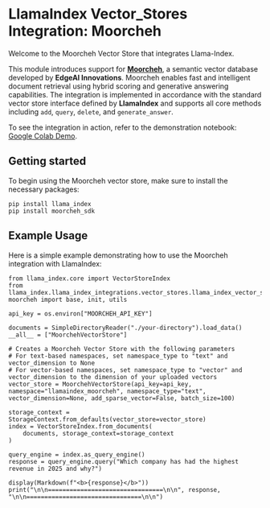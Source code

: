 # LlamaIndex Vector_Stores Integration: Moorcheh

Welcome to the Moorcheh Vector Store that integrates Llama-Index.

This module introduces support for [**Moorcheh**](https://github.com/mjfekri/moorcheh-python-sdk), a semantic vector database developed by **EdgeAI Innovations**. Moorcheh enables fast and intelligent document retrieval using hybrid scoring and generative answering capabilities.
The integration is implemented in accordance with the standard vector store interface defined by **LlamaIndex** and supports all core methods including `add`, `query`, `delete`, and `generate_answer`.

To see the integration in action, refer to the demonstration notebook: [Google Colab Demo](https://colab.research.google.com/drive/1iUoMpNYcJxmu1xTySMNJZBPbOQIkUEEs?usp=sharing).

## Getting started

To begin using the Moorcheh vector store, make sure to install the necessary packages:

```
pip install llama_index
pip install moorcheh_sdk
```

## Example Usage

Here is a simple example demonstrating how to use the Moorcheh integration with LlamaIndex:

```
from llama_index.core import VectorStoreIndex
from llama_index.llama_index_integrations.vector_stores.llama_index_vector_stores_moorcheh.llama_index.vector_stores-moorcheh import base, init, utils

api_key = os.environ["MOORCHEH_API_KEY"]

documents = SimpleDirectoryReader("./your-directory").load_data()
__all__ = ["MoorchehVectorStore"]

# Creates a Moorcheh Vector Store with the following parameters
# For text-based namespaces, set namespace_type to "text" and vector_dimension to None
# For vector-based namespaces, set namespace_type to "vector" and vector_dimension to the dimension of your uploaded vectors
vector_store = MoorchehVectorStore(api_key=api_key, namespace="llamaindex_moorcheh", namespace_type="text", vector_dimension=None, add_sparse_vector=False, batch_size=100)

storage_context = StorageContext.from_defaults(vector_store=vector_store)
index = VectorStoreIndex.from_documents(
    documents, storage_context=storage_context
)

query_engine = index.as_query_engine()
response = query_engine.query("Which company has had the highest revenue in 2025 and why?")

display(Markdown(f"<b>{response}</b>"))
print("\n\n================================\n\n", response, "\n\n================================\n\n")
```
